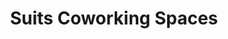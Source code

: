 ---
layout: space
title: Suits Coworking Spaces
location: "Jaipur"
price: "Contact for Pricing"
type: Coworking Space
contact_phone: "+91-98284 53454"
contact_email: "sales@suitscafe.com"
website: "https://www.suitscafe.com"
facility: "High-Speed Internet (1 Gbps), Meeting Rooms, Private Cabins, Conference Rooms, Parking, Community Events"
image: "/coworking/assets/images/suits-coworking-jaipur.webp"
description: "Suits Coworking Spaces offers premium, inspiring work environments in Jaipur, complete with private cabins, flexible desks, luxurious conference rooms, and robust amenities like high-speed internet and ample parking. Designed to support freelancers, entrepreneurs, and small teams, the space emphasizes collaboration and community, with networking events and modern design that elevate productivity."
seo_keywords: "coworking space Jaipur, private cabins Jaipur, meeting rooms Jaipur, office space rental, startup workspace, business center Jaipur"
last_modified_at: 2025-09-08
---